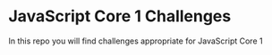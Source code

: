 # JavaScript Core 1 Challenges

In this repo you will find challenges appropriate for JavaScript Core 1
